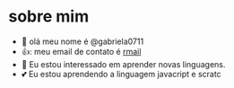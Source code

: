 # sobre mim 
- 👋 olá meu nome é @gabriela0711
- 👍: meu email de contato é [rmail](gabriela.martinez.cruz@escola.pr.gov.br)
- 👀 Eu  estou interessado em aprender novas linguagens.
- 💕  Eu estou aprendendo a linguagem javacript e scratc
